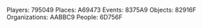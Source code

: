 Players: 795049
Places: A69473
Events: 8375A9
Objects: 82916F
Organizations: AABBC9
People: 6D756F


